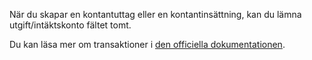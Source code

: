 När du skapar en kontantuttag eller en kontantinsättning, kan du lämna utgift/intäktskonto fältet tomt.

Du kan läsa mer om transaktioner i [den officiella dokumentationen](https://docs.firefly-iii.org/concepts/transactions).